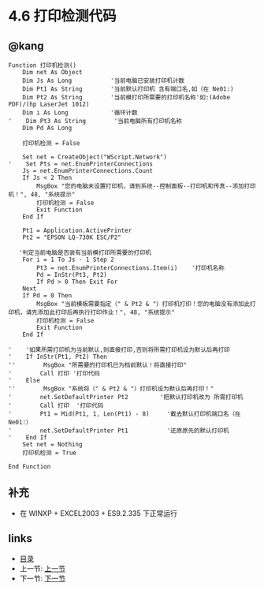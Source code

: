 # 4.6 打印检测代码

## @kang

	Function 打印机检测()
	    Dim net As Object
	    Dim Js As Long           '当前电脑已安装打印机计数
	    Dim Pt1 As String        '当前默认打印机 含有端口名,如（在 Ne01:)
	    Dim Pt2 As String        '当前模打印所需要的打印机名称'如:(Adobe PDF)/(hp LaserJet 1012)
	    Dim i As Long            '循环计数
	'    Dim Pt3 As String        '当前电脑所有打印机名称
	    Dim Pd As Long
	    
	    打印机检测 = False
	       
	    Set net = CreateObject("WScript.Network")
	'    Set Pts = net.EnumPrinterConnections
	    Js = net.EnumPrinterConnections.Count
	    If Js < 2 Then
	        MsgBox "您的电脑未设置打印机，请到系统--控制面板--打印机和传真--添加打印机！", 48, "系统提示"
	        打印机检测 = False
	        Exit Function
	    End If
	    
	    Pt1 = Application.ActivePrinter
	    Pt2 = "EPSON LQ-730K ESC/P2"
	    
	   '判定当前电脑是否装有当前模打印所需要的打印机
	    For i = 1 To Js - 1 Step 2
	        Pt3 = net.EnumPrinterConnections.Item(i)    '打印机名称
	        Pd = InStr(Pt3, Pt2)
	        If Pd > 0 Then Exit For
	    Next
	    If Pd = 0 Then
	        MsgBox "当前模板需要指定（" & Pt2 & "）打印机打印！您的电脑没有添加此打印机，请先添加此打印后再执行打印作业！", 48, "系统提示"
	        打印机检测 = False
	        Exit Function
	    End If
	      
	'    '如果所需打印机为当前默认,则直接打印,否则将所需打印机设为默认后再打印
	'    If InStr(Pt1, Pt2) Then
	''        MsgBox "所需要的打印机已为档前默认！将直接打印"
	'        Call 打印 '打印代码
	'    Else
	''        MsgBox "系统将（" & Pt2 & "）打印机设为默认后再打印！"
	'        net.SetDefaultPrinter Pt2         '把默认打印机改为 所需打印机
	'        Call 打印  '打印代码
	'        Pt1 = Mid(Pt1, 1, Len(Pt1) - 8)     '截去默认打印机端口名（在 Ne01:）
	'        net.SetDefaultPrinter Pt1           '还原原先的默认打印机
	'    End If
	    Set net = Nothing
	    打印机检测 = True
	    
	End Function

## 补充
 * 在 WINXP + EXCEL2003 + ES9.2.335 下正常运行
 
## links
  * [目录](<preface.md>)
  * 上一节: [上一节](<04.5.md>)
  * 下一节: [下一节](<04.7.md>)

